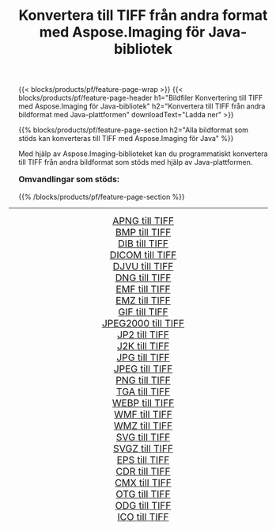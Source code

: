 ﻿---
title: Konvertera till TIFF från andra format med Aspose.Imaging för Java-bibliotek 
weight: 3920
url: /sv/java/conversion/to/tiff/ 
lang: sv
langdirlevel: 2
locales: zh-hans,ja,it,ru,de,es,fr,nl,id,lt,pl,pt,vi,tr,ko,zh-hant,ar,hi,th,sv,cs,uk,he
description: Med Aspose.Imaging kan du konvertera till TIFF från andra format med Java
---

{{< blocks/products/pf/feature-page-wrap >}}
{{< blocks/products/pf/feature-page-header h1="Bildfiler Konvertering till TIFF med Aspose.Imaging för Java-bibliotek" h2="Konvertera till TIFF från andra bildformat med Java-plattformen" downloadText="Ladda ner" >}}


{{% blocks/products/pf/feature-page-section  h2="Alla bildformat som stöds kan konverteras till TIFF med Aspose.Imaging för Java" %}}
<p align=justify>Med hjälp av Aspose.Imaging-biblioteket kan du programmatiskt konvertera till TIFF från andra bildformat som stöds med hjälp av Java-plattformen.</p>
<h3 style="margin-top:16px;">
Omvandlingar som stöds:
</h3>
{{% /blocks/products/pf/feature-page-section %}}
<div class="container-fluid productfamilypage bg-gray">
    <div class="convertypes bg-gray agp-content section">
        <div class="container">
		<hr style="margin-left:-20px;"/>
		<div class="row other-converters" style="gap: 10px;font-size: 19px;text-align:center;">
		    <div class='col-md-3 other-converter remove-lp remove-rp'><a href="/imaging/sv/java/conversion/apng-to-tiff/" style="padding:15px;">APNG till TIFF</a></div>
<div class='col-md-3 other-converter remove-lp remove-rp'><a href="/imaging/sv/java/conversion/bmp-to-tiff/" style="padding:15px;">BMP till TIFF</a></div>
<div class='col-md-3 other-converter remove-lp remove-rp'><a href="/imaging/sv/java/conversion/dib-to-tiff/" style="padding:15px;">DIB till TIFF</a></div>
<div class='col-md-3 other-converter remove-lp remove-rp'><a href="/imaging/sv/java/conversion/dicom-to-tiff/" style="padding:15px;">DICOM till TIFF</a></div>
<div class='col-md-3 other-converter remove-lp remove-rp'><a href="/imaging/sv/java/conversion/djvu-to-tiff/" style="padding:15px;">DJVU till TIFF</a></div>
<div class='col-md-3 other-converter remove-lp remove-rp'><a href="/imaging/sv/java/conversion/dng-to-tiff/" style="padding:15px;">DNG till TIFF</a></div>
<div class='col-md-3 other-converter remove-lp remove-rp'><a href="/imaging/sv/java/conversion/emf-to-tiff/" style="padding:15px;">EMF till TIFF</a></div>
<div class='col-md-3 other-converter remove-lp remove-rp'><a href="/imaging/sv/java/conversion/emz-to-tiff/" style="padding:15px;">EMZ till TIFF</a></div>
<div class='col-md-3 other-converter remove-lp remove-rp'><a href="/imaging/sv/java/conversion/gif-to-tiff/" style="padding:15px;">GIF till TIFF</a></div>
<div class='col-md-3 other-converter remove-lp remove-rp'><a href="/imaging/sv/java/conversion/jpeg2000-to-tiff/" style="padding:15px;">JPEG2000 till TIFF</a></div>
<div class='col-md-3 other-converter remove-lp remove-rp'><a href="/imaging/sv/java/conversion/jp2-to-tiff/" style="padding:15px;">JP2 till TIFF</a></div>
<div class='col-md-3 other-converter remove-lp remove-rp'><a href="/imaging/sv/java/conversion/j2k-to-tiff/" style="padding:15px;">J2K till TIFF</a></div>
<div class='col-md-3 other-converter remove-lp remove-rp'><a href="/imaging/sv/java/conversion/jpg-to-tiff/" style="padding:15px;">JPG till TIFF</a></div>
<div class='col-md-3 other-converter remove-lp remove-rp'><a href="/imaging/sv/java/conversion/jpeg-to-tiff/" style="padding:15px;">JPEG till TIFF</a></div>
<div class='col-md-3 other-converter remove-lp remove-rp'><a href="/imaging/sv/java/conversion/png-to-tiff/" style="padding:15px;">PNG till TIFF</a></div>
<div class='col-md-3 other-converter remove-lp remove-rp'><a href="/imaging/sv/java/conversion/tga-to-tiff/" style="padding:15px;">TGA till TIFF</a></div>
<div class='col-md-3 other-converter remove-lp remove-rp'><a href="/imaging/sv/java/conversion/webp-to-tiff/" style="padding:15px;">WEBP till TIFF</a></div>
<div class='col-md-3 other-converter remove-lp remove-rp'><a href="/imaging/sv/java/conversion/wmf-to-tiff/" style="padding:15px;">WMF till TIFF</a></div>
<div class='col-md-3 other-converter remove-lp remove-rp'><a href="/imaging/sv/java/conversion/wmz-to-tiff/" style="padding:15px;">WMZ till TIFF</a></div>
<div class='col-md-3 other-converter remove-lp remove-rp'><a href="/imaging/sv/java/conversion/svg-to-tiff/" style="padding:15px;">SVG till TIFF</a></div>
<div class='col-md-3 other-converter remove-lp remove-rp'><a href="/imaging/sv/java/conversion/svgz-to-tiff/" style="padding:15px;">SVGZ till TIFF</a></div>
<div class='col-md-3 other-converter remove-lp remove-rp'><a href="/imaging/sv/java/conversion/eps-to-tiff/" style="padding:15px;">EPS till TIFF</a></div>
<div class='col-md-3 other-converter remove-lp remove-rp'><a href="/imaging/sv/java/conversion/cdr-to-tiff/" style="padding:15px;">CDR till TIFF</a></div>
<div class='col-md-3 other-converter remove-lp remove-rp'><a href="/imaging/sv/java/conversion/cmx-to-tiff/" style="padding:15px;">CMX till TIFF</a></div>
<div class='col-md-3 other-converter remove-lp remove-rp'><a href="/imaging/sv/java/conversion/otg-to-tiff/" style="padding:15px;">OTG till TIFF</a></div>
<div class='col-md-3 other-converter remove-lp remove-rp'><a href="/imaging/sv/java/conversion/odg-to-tiff/" style="padding:15px;">ODG till TIFF</a></div>
<div class='col-md-3 other-converter remove-lp remove-rp'><a href="/imaging/sv/java/conversion/ico-to-tiff/" style="padding:15px;">ICO till TIFF</a></div>
                </div>
        </div>
    </div>
</div>
<br/>

